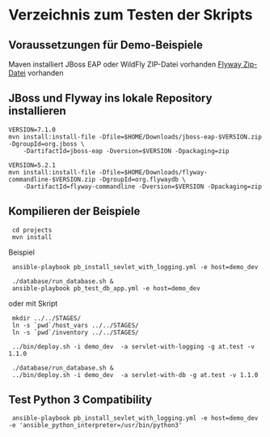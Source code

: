 Verzeichnis zum Testen der Skripts
==================================

Voraussetzungen für Demo-Beispiele
----------------------------------

Maven installiert
JBoss EAP oder WildFly ZIP-Datei vorhanden
[Flyway Zip-Datei](https://flywaydb.org/documentation/commandline/#download-and-installation) vorhanden

JBoss und Flyway ins lokale Repository installieren
---------------------------------------------------
```
VERSION=7.1.0
mvn install:install-file -Dfile=$HOME/Downloads/jboss-eap-$VERSION.zip -DgroupId=org.jboss \
    -DartifactId=jboss-eap -Dversion=$VERSION -Dpackaging=zip

VERSION=5.2.1
mvn install:install-file -Dfile=$HOME/Downloads/flyway-commandline-$VERSION.zip -DgroupId=org.flywaydb \
    -DartifactId=flyway-commandline -Dversion=$VERSION -Dpackaging=zip
```

Kompilieren der Beispiele
-------------------------

```
 cd projects
 mvn install
```



Beispiel
```
 ansible-playbook pb_install_sevlet_with_logging.yml -e host=demo_dev

 ./database/run_database.sh &
 ansible-playbook pb_test_db_app.yml -e host=demo_dev
```

oder mit Skript

```
 mkdir ../../STAGES/
 ln -s `pwd`/host_vars ../../STAGES/
 ln -s `pwd`/inventory ../../STAGES/

```

```
 ../bin/deploy.sh -i demo_dev  -a servlet-with-logging -g at.test -v 1.1.0

 ./database/run_database.sh &
 ../bin/deploy.sh -i demo_dev  -a servlet-with-db -g at.test -v 1.1.0
```

Test Python 3 Compatibility
---------------------------

```
 ansible-playbook pb_install_sevlet_with_logging.yml -e host=demo_dev -e 'ansible_python_interpreter=/usr/bin/python3'
```
